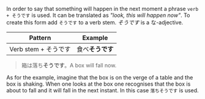 In order to say that something will happen in the next moment a phrase `verb + そうです` is used. It can be translated as *"look, this will happen now"*.
To create this form add `そうです` to a verb stem. *そうです* is a な-adjective.

|Pattern|Example|
|-|-|
|Verb stem + そうです|食べ**そうです**|

>箱は落ち**そうです**。A box will fall now.

As for the example, imagine that the box is on the verge of a table and the box is shaking. When one looks at the box one recognises that the box is about to fall and it will fall in the next instant. In this case `落ちそうです` is used.